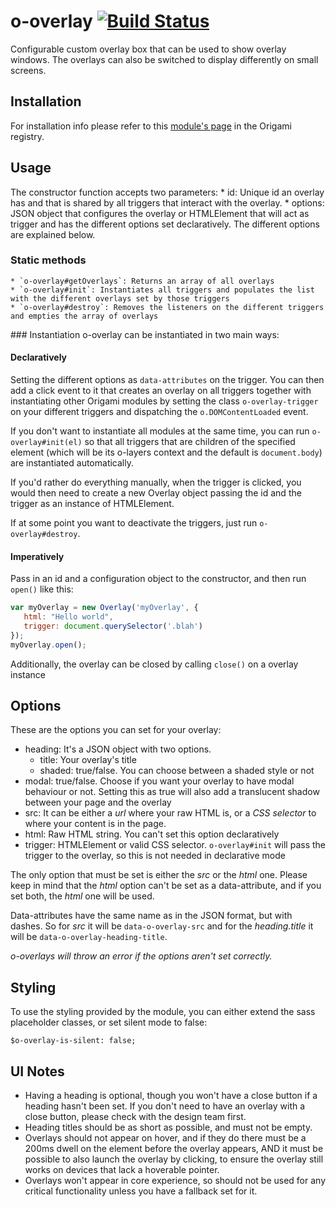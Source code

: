 # o-overlay [![Build Status](https://travis-ci.org/Financial-Times/o-overlay.png?branch=master)](https://travis-ci.org/Financial-Times/o-overlay)

Configurable custom overlay box that can be used to show overlay windows. The overlays can also be switched to display differently on small screens.

## Installation

For installation info please refer to this [module's page](http://registry.origami.ft.com/components/o-overlay#section-usage) in the Origami registry.

## Usage
The constructor function accepts two parameters: 
    * id: Unique id an overlay has and that is shared by all triggers that interact with the overlay.
    * options: JSON object that configures the overlay or HTMLElement that will act as trigger and has the different options set declaratively. The different options are explained below.

### Static methods
    * `o-overlay#getOverlays`: Returns an array of all overlays
    * `o-overlay#init`: Instantiates all triggers and populates the list with the different overlays set by those triggers
    * `o-overlay#destroy`: Removes the listeners on the different triggers and empties the array of overlays

### Instantiation
o-overlay can be instantiated in two main ways:

#### Declaratively
Setting the different options as `data-attributes` on the trigger. You can then add a click event to it that creates an overlay on all triggers together with instantiating other Origami modules by setting the class `o-overlay-trigger` on your different triggers and dispatching the `o.DOMContentLoaded` event.

If you don't want to instantiate all modules at the same time, you can run `o-overlay#init(el)` so that all triggers that are children of the specified element (which will be its o-layers context and the default is `document.body`) are instantiated automatically.

If you'd rather do everything manually, when the trigger is clicked, you would then need to create a new Overlay object passing the id and the trigger as an instance of HTMLElement.

If at some point you want to deactivate the triggers, just run `o-overlay#destroy`.

#### Imperatively
Pass in an id and a configuration object to the constructor, and then run `open()` like this:

```js
var myOverlay = new Overlay('myOverlay', {
   html: "Hello world",
   trigger: document.querySelector('.blah')
});
myOverlay.open();
```

Additionally, the overlay can be closed by calling `close()` on a overlay instance

## Options

These are the options you can set for your overlay:

* heading: It's a JSON object with two options. 
    * title: Your overlay's title
    * shaded: true/false. You can choose between a shaded style or not
* modal: true/false. Choose if you want your overlay to have modal behaviour or not. Setting this as true will also add a translucent shadow between your page and the overlay
* src: It can be either a _url_ where your raw HTML is, or a _CSS selector_ to where your content is in the page. 
* html: Raw HTML string. You can't set this option declaratively
* trigger: HTMLElement or valid CSS selector. `o-overlay#init` will pass the trigger to the overlay, so this is not needed in declarative mode

The only option that must be set is either the *src* or the *html* one. Please keep in mind that the *html* option can't be set as a data-attribute, and if you set both, the *html* one will be used.

Data-attributes have the same name as in the JSON format, but with dashes. So for *src* it will be `data-o-overlay-src` and for the *heading.title* it will be `data-o-overlay-heading-title`.

_o-overlays will throw an error if the options aren't set correctly._

## Styling
To use the styling provided by the module, you can either extend the sass placeholder classes, or set silent mode to false:

`$o-overlay-is-silent: false;`

## UI Notes

* Having a heading is optional, though you won't have a close button if a heading hasn't been set. If you don't need to have an overlay with a close button, please check with the design team first.
* Heading titles should be as short as possible, and must not be empty.
* Overlays should not appear on hover, and if they do there must be a 200ms dwell on the element before the overlay appears, AND it must be possible to also launch the overlay by clicking, to ensure the overlay still works on devices that lack a hoverable pointer.
* Overlays won't appear in core experience, so should not be used for any critical functionality unless you have a fallback set for it.
